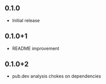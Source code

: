 ## 0.1.0

* Initial release

## 0.1.0+1

* README improvement

## 0.1.0+2

* pub.dev analysis chokes on dependencies
